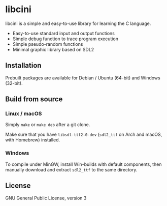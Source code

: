 # libcini
libcini is a simple and easy-to-use library for learning the C language.
- Easy-to-use standard input and output functions
- Simple debug function to trace program execution
- Simple pseudo-random functions
- Minimal graphic library based on SDL2

## Installation
Prebuilt packages are available for Debian / Ubuntu (64-bit) and Windows (32-bit).

## Build from source
### Linux / macOS
Simply `make` or `make deb` after a git clone. 

Make sure that you have `libsdl-ttf2.0-dev` (`sdl2_ttf` on Arch and macOS, with Homebrew) installed.

### Windows
To compile under MinGW, install Win-builds with default components, then manually download and extract `sdl2_ttf` to the same directory.

## License
GNU General Public License, version 3
